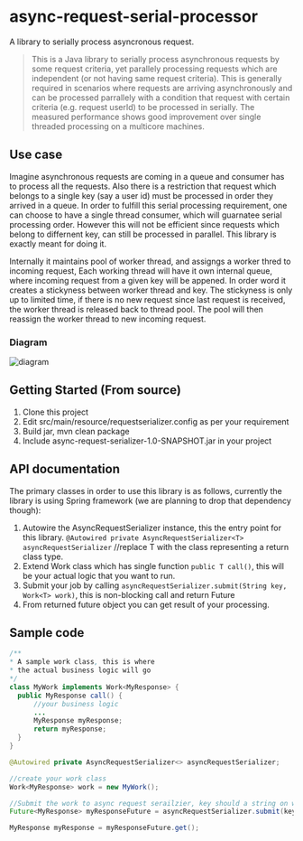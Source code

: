 # async-request-serial-processor

A library to serially process asyncronous request. 

> This is a Java library to serially process asynchronous requests by some request criteria, yet parallely processing requests which 
> are independent (or not having same request criteria). This is generally required in scenarios where requests are arriving
> asynchronously and can be processed parrallely with a condition that request with certain criteria (e.g. request userId) to be 
> processed in serially. The measured performance shows good improvement over single threaded processing on a multicore machines.

## Use case

Imagine asynchronous requests are coming in a queue and consumer has to process all the requests. Also there is a restriction that request which belongs to a single key (say a user id) must be processed in order they arrived in a queue. In order to fulfill this serial processing requirement, one can choose to have a single thread consumer, which will guarnatee serial processing order. However this will not be efficient since requests which belong to differnent key, can still be processed in parallel. This library is exactly meant for doing it. 

Internally it maintains pool of worker thread, and assigngs a worker thred to incoming request, Each working thread will have it own internal queue, where incoming request from a given key will be appened. In order word it creates a stickyness between worker thread and key. The stickyness is only up to limited time, if there is no new request since last request is received, the worker thread is released back to thread pool. The pool will then reassign the worker thread to new incoming request.

### Diagram

![diagram](https://github.sec.samsung.net/arun-y/async-request-serializer/raw/master/diagram.png)

## Getting Started (From source)

1. Clone this project
2. Edit src/main/resource/requestserializer.config as per your requirement
3. Build jar, mvn clean package
4. Include  async-request-serializer-1.0-SNAPSHOT.jar in your project


## API documentation

The primary classes in order to use this library is as follows, currently the library is using Spring framework (we are planning to drop that dependency though):

1. Autowire the AsyncRequestSerializer instance, this the entry point for this library. 
`@Autowired private AsyncRequestSerializer<T> asyncRequestSerializer` //replace T with the class representing a return class type.
2. Extend Work<T> class which has single function `public T call()`, this will be your actual logic that you want to run.
3. Submit your job by calling `asyncRequestSerializer.submit(String key, Work<T> work)`, this is non-blocking call and return Future<T>
4. From returned future object you can get result of your processing.  
  
## Sample code

```java
/**
* A sample work class, this is where 
* the actual business logic will go
*/
class MyWork implements Work<MyResponse> {
  public MyResponse call() {
      //your business logic
      ...
      MyResponse myResponse;
      return myResponse;
  }
}

@Autowired private AsyncRequestSerializer<> asyncRequestSerializer;

//create your work class
Work<MyResponse> work = new MyWork();

//Submit the work to async request serailzier, key should a string on which we want to serialize the processing. 
Future<MyResponse> myResponseFuture = asyncRequestSerializer.submit(key, work);  

MyResponse myResponse = myResponseFuture.get();  
```
